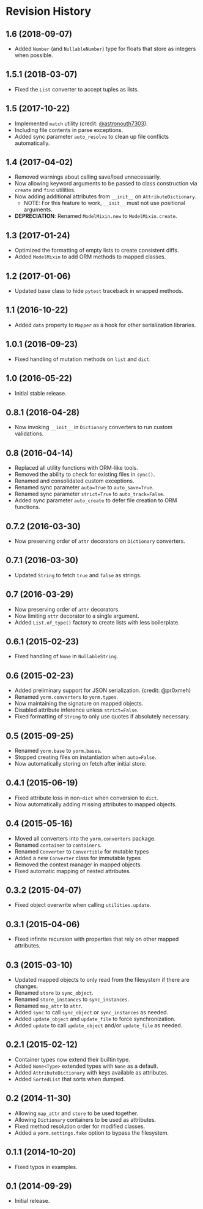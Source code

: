# Revision History

## 1.6 (2018-09-07)

- Added `Number` (and `NullableNumber`) type for floats that store as integers when possible.

## 1.5.1 (2018-03-07)

- Fixed the `List` converter to accept tuples as lists.

## 1.5 (2017-10-22)

- Implemented `match` utility (credit: [@astronouth7303](https://github.com/astronouth7303)).
- Including file contents in parse exceptions.
- Added sync parameter `auto_resolve` to clean up file conflicts automatically.

## 1.4 (2017-04-02)

- Removed warnings about calling save/load unnecessarily.
- Now allowing keyword arguments to be passed to class construction via `create` and `find` utilities.
- Now adding additional attributes from `__init__` on `AttributeDictionary`.
    - NOTE: For this feature to work, `__init__` must not use positional arguments.
- **DEPRECIATION**: Renamed `ModelMixin.new` to `ModelMixin.create`.

## 1.3 (2017-01-24)

- Optimized the formatting of empty lists to create consistent diffs.
- Added `ModelMixin` to add ORM methods to mapped classes.

## 1.2 (2017-01-06)

- Updated base class to hide `pytest` traceback in wrapped methods.

## 1.1 (2016-10-22)

- Added `data` property to `Mapper` as a hook for other serialization libraries.

## 1.0.1 (2016-09-23)

- Fixed handling of mutation methods on `list` and `dict`.

## 1.0 (2016-05-22)

- Initial stable release.

## 0.8.1 (2016-04-28)

- Now invoking `__init__` in `Dictionary` converters to run custom validations.

## 0.8 (2016-04-14)

- Replaced all utility functions with ORM-like tools.
- Removed the ability to check for existing files in `sync()`.
- Renamed and consolidated custom exceptions.
- Renamed sync parameter `auto=True` to `auto_save=True`.
- Renamed sync parameter `strict=True` to `auto_track=False`.
- Added sync parameter `auto_create` to defer file creation to ORM functions.

## 0.7.2 (2016-03-30)

- Now preserving order of `attr` decorators on `Dictionary` converters.

## 0.7.1 (2016-03-30)

- Updated `String` to fetch `true` and `false` as strings.

## 0.7 (2016-03-29)

- Now preserving order of `attr` decorators.
- Now limiting `attr` decorator to a single argument.
- Added `List.of_type()` factory to create lists with less boilerplate.

## 0.6.1 (2015-02-23)

- Fixed handling of `None` in `NullableString`.

## 0.6 (2015-02-23)

- Added preliminary support for JSON serialization. (credit: @pr0xmeh)
- Renamed `yorm.converters` to `yorm.types`.
- Now maintaining the signature on mapped objects.
- Disabled attribute inference unless `strict=False`.
- Fixed formatting of `String` to only use quotes if absolutely necessary.

## 0.5 (2015-09-25)

- Renamed `yorm.base` to `yorm.bases`.
- Stopped creating files on instantiation when `auto=False`.
- Now automatically storing on fetch after initial store.

## 0.4.1 (2015-06-19)

- Fixed attribute loss in non-`dict` when conversion to `dict`.
- Now automatically adding missing attributes to mapped objects.

## 0.4 (2015-05-16)

- Moved all converters into the `yorm.converters` package.
- Renamed `container` to `containers`.
- Renamed `Converter` to `Convertible` for mutable types
- Added a new `Converter` class for immutable types
- Removed the context manager in mapped objects.
- Fixed automatic mapping of nested attributes.

## 0.3.2 (2015-04-07)

- Fixed object overwrite when calling `utilities.update`.

## 0.3.1 (2015-04-06)

- Fixed infinite recursion with properties that rely on other mapped attributes.

## 0.3 (2015-03-10)

- Updated mapped objects to only read from the filesystem if there are changes.
- Renamed `store` to `sync_object`.
- Renamed `store_instances` to `sync_instances`.
- Renamed `map_attr` to `attr`.
- Added `sync` to call `sync_object` or `sync_instances` as needed.
- Added `update_object` and `update_file` to force synchronization.
- Added `update` to call `update_object` and/or `update_file` as needed.

## 0.2.1 (2015-02-12)

- Container types now extend their builtin type.
- Added `None<Type>` extended types with `None` as a default.
- Added `AttributeDictionary` with keys available as attributes.
- Added `SortedList` that sorts when dumped.

## 0.2 (2014-11-30)

- Allowing `map_attr` and `store` to be used together.
- Allowing `Dictionary` containers to be used as attributes.
- Fixed method resolution order for modified classes.
- Added a `yorm.settings.fake` option to bypass the filesystem.

## 0.1.1 (2014-10-20)

- Fixed typos in examples.

## 0.1 (2014-09-29)

 - Initial release.
